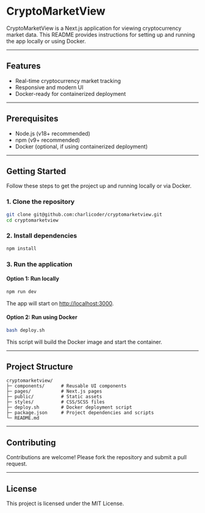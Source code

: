 
# CryptoMarketView

CryptoMarketView is a Next.js application for viewing cryptocurrency market data. This README provides instructions for setting up and running the app locally or using Docker.

---

## Features
- Real-time cryptocurrency market tracking
- Responsive and modern UI
- Docker-ready for containerized deployment

---

## Prerequisites
- Node.js (v18+ recommended)
- npm (v9+ recommended)
- Docker (optional, if using containerized deployment)

---

## Getting Started

Follow these steps to get the project up and running locally or via Docker.

### 1. Clone the repository
```bash
git clone git@github.com:charlicoder/cryptomarketview.git
cd cryptomarketview
````

### 2. Install dependencies

```bash
npm install
```

### 3. Run the application

#### Option 1: Run locally

```bash
npm run dev
```

The app will start on [http://localhost:3000](http://localhost:3000).

#### Option 2: Run using Docker

```bash
bash deploy.sh
```

This script will build the Docker image and start the container.

---

## Project Structure

```
cryptomarketview/
├─ components/      # Reusable UI components
├─ pages/           # Next.js pages
├─ public/          # Static assets
├─ styles/          # CSS/SCSS files
├─ deploy.sh        # Docker deployment script
├─ package.json     # Project dependencies and scripts
└─ README.md
```

---

## Contributing

Contributions are welcome! Please fork the repository and submit a pull request.

---

## License

This project is licensed under the MIT License.
